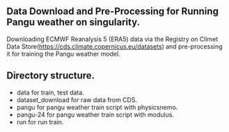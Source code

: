 ## Data Download and Pre-Processing for Running Pangu weather on singularity.
Downloading ECMWF Reanalysis 5 (ERA5) data via the Registry on Climet Data Store(https://cds.climate.copernicus.eu/datasets) and pre-processing it for training the Pangu weather model.
## Directory structure.
- data              for train, test data.
- dataset_download  for raw data from CDS.
- pangu             for pangu weather train script with physicsnemo.
- pangu-24          for pangu weather train script with modulus. 
- run               for run train.

